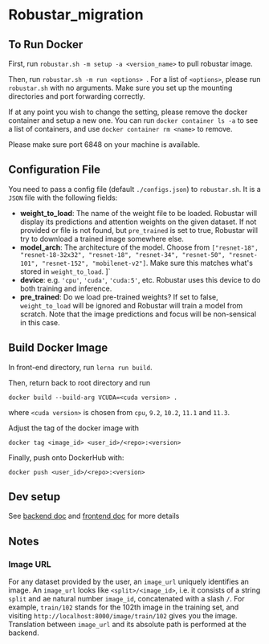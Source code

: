 # Robustar_migration

## To Run Docker

First, run `robustar.sh -m setup -a <version_name>` to pull robustar image. 

Then, run `robustar.sh -m run <options> `. For a list of `<options>`, please run `robustar.sh` with no arguments. Make sure you set up the mounting directories and port forwarding correctly.

If at any point you wish to change the setting, please remove the docker container and setup a new one. You can run `docker container ls -a` to see a list of containers, and use `docker container rm <name>` to remove.

Please make sure port 6848 on your machine is available. 

## Configuration File
You need to pass a config file (default `./configs.json`) to `robustar.sh`. It is a `JSON` file with the following fields:

- **weight_to_load**: The name of the weight file to be loaded. Robustar will display its predictions and attention weights on the given dataset. If not provided or file is not found, but `pre_trained` is set to true, Robustar will try to download a trained image somewhere else.
- **model_arch**: The architecture of the model. Choose from `["resnet-18", "resnet-18-32x32", "resnet-18", "resnet-34", "resnet-50", "resnet-101", "resnet-152", "mobilenet-v2"]`. Make sure this matches what's stored in `weight_to_load`.
]`
- **device**: e.g. `'cpu'`, `'cuda'`, `'cuda:5'`, etc. Robustar uses this device to do both training and inference.
- **pre_trained**: Do we load pre-trained weights? If set to false, `weight_to_load` will be ignored and Robustar will train a model from scratch. Note that the image predictions and focus will be non-sensical in this case.



## Build Docker Image
In front-end directory, run ` lerna run build `.   

Then, return back to root directory and run
```
docker build --build-arg VCUDA=<cuda version> .
```
where `<cuda version>` is chosen from `cpu`, `9.2`, `10.2`, `11.1` and `11.3`.

Adjust the tag of the docker image with
```
docker tag <image_id> <user_id>/<repo>:<version>
```

Finally, push onto DockerHub with:
```
docker push <user_id>/<repo>:<version>
```

## Dev setup 

See [backend doc](./back-end/README.md) and [frontend doc](./front-end/README.md) for more details


## Notes
### Image URL
For any dataset provided by the user, an `image_url` uniquely identifies an image. An `image_url` looks like `<split>/<image_id>`, i.e. it consists of a string `split` and ae natural number `image_id`, concatenated with a slash `/`. For example, `train/102` stands for the 102th image in the training set, and visiting `http://localhost:8000/image/train/102` gives you the image. Translation between `image_url` and its absolute path is performed at the backend.